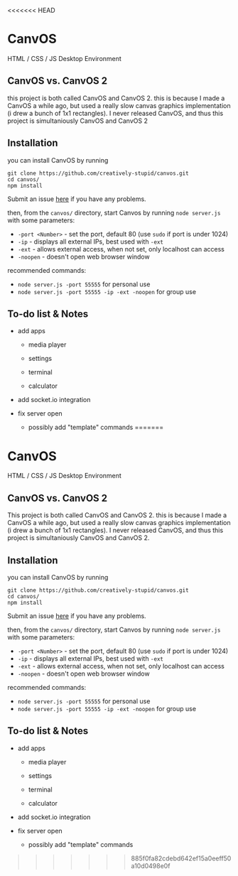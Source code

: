 <<<<<<< HEAD
# CanvOS
HTML / CSS / JS Desktop Environment

## CanvOS vs. CanvOS 2

this project is both called CanvOS and CanvOS 2. this is because I made a CanvOS a while ago, but used a really slow canvas graphics implementation (i drew a bunch of 1x1 rectangles). I never released CanvOS, and thus this project is simultaniously CanvOS and CanvOS 2

## Installation

you can install CanvOS by running
```
git clone https://github.com/creatively-stupid/canvos.git
cd canvos/
npm install
```

Submit an issue [here](https://github.com/creatively-stupid/canvos/issues/new) if you have any problems.

then, from the `canvos/` directory, start Canvos by running `node server.js` with some parameters:

- `-port <Number>` - set the port, default 80 (use `sudo` if port is under 1024)
- `-ip` - displays all external IPs, best used with `-ext`
- `-ext` - allows external access, when not set, only localhost can access
- `-noopen` - doesn't open web browser window

recommended commands:

- `node server.js -port 55555` for personal use
- `node server.js -port 55555 -ip -ext -noopen` for group use

## To-do list & Notes

- add apps

  - media player

  - settings

  - terminal

  - calculator

- add socket.io integration

- fix server open

  - possibly add "template" commands
=======
# CanvOS
HTML / CSS / JS Desktop Environment

## CanvOS vs. CanvOS 2

This project is both called CanvOS and CanvOS 2. this is because I made a CanvOS a while ago, but used a really slow canvas graphics implementation (i drew a bunch of 1x1 rectangles). I never released CanvOS, and thus this project is simultaniously CanvOS and CanvOS 2.

## Installation

you can install CanvOS by running
```
git clone https://github.com/creatively-stupid/canvos.git
cd canvos/
npm install
```

Submit an issue [here](https://github.com/creatively-stupid/canvos/issues/new) if you have any problems.

then, from the `canvos/` directory, start Canvos by running `node server.js` with some parameters:

- `-port <Number>` - set the port, default 80 (use `sudo` if port is under 1024)
- `-ip` - displays all external IPs, best used with `-ext`
- `-ext` - allows external access, when not set, only localhost can access
- `-noopen` - doesn't open web browser window

recommended commands:

- `node server.js -port 55555` for personal use
- `node server.js -port 55555 -ip -ext -noopen` for group use

## To-do list & Notes

- add apps

  - media player

  - settings

  - terminal

  - calculator

- add socket.io integration

- fix server open

  - possibly add "template" commands
>>>>>>> 885f0fa82cdebd642ef15a0eeff50a10d0498e0f
